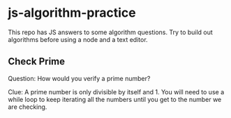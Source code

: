 # js-algorithm-practice

This repo has JS answers to some algorithm questions. Try to build out algorithms before using a node and a text editor.

## Check Prime
Question: How would you verify a prime number?

Clue: A prime number is only divisible by itself and 1. You will need to use a while loop to keep iterating all the numbers until you get to the number we are checking.
